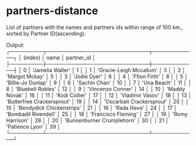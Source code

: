 # partners-distance
List of partners with the names and partners ids within range of 100 km., sorted by Partner ID(ascending).

Output:
┌─────────┬────────────────────────────┬────────────┐
│ (index) │            name            │ partner_id │
├─────────┼────────────────────────────┼────────────┤
│    0    │      'Jamelia Waller'      │     1      │
│    1    │  'Gracie-Leigh Mccallum'   │     3      │
│    2    │       'Margot Mckay'       │     5      │
│    3    │        'Jodie Dyer'        │     6      │
│    4    │       'Ffion Firth'        │     8      │
│    5    │     'Billie-Jo Dunlap'     │     9      │
│    6    │       'Sachin Chan'        │     10     │
│    7    │        'Una Beach'         │     11     │
│    8    │     'Bluebell Robles'      │     12     │
│    9    │     'Vincenzo Conner'      │     14     │
│   10    │       'Maddy Novak'        │     16     │
│   11    │       'Kodi Collier'       │     17     │
│   12    │      'Vladimir Vasov'      │     18     │
│   13    │ 'Butterfree Crackersprout' │     19     │
│   14    │ 'Oscarbait Crackersprout'  │     20     │
│   15    │ 'Bendydick Chickenstrips'  │     21     │
│   16    │       'Rada Ilieva'        │     24     │
│   17    │    'Bombadil Rivendell'    │     25     │
│   18    │    'Francisco Fleming'     │     27     │
│   19    │      'Romy Harrison'       │     28     │
│   20    │ 'Bunsenburner Crumplehorn' │     30     │
│   21    │      'Patience Lyon'       │     39     │
└─────────┴────────────────────────────┴────────────┘
